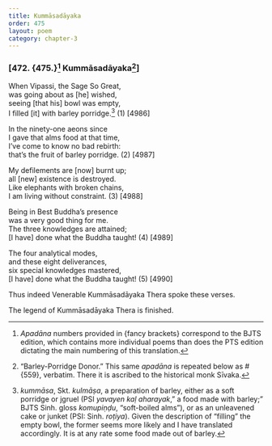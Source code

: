 ```yaml
---
title: Kummāsadāyaka
order: 475
layout: poem
category: chapter-3
---
```


### \[472. {475.}[^1] Kummāsadāyaka[^2]\]

When Vipassi, the Sage So Great,  
was going about as \[he\] wished,  
seeing \[that his\] bowl was empty,  
I filled \[it\] with barley porridge.[^3] (1) \[4986\]

In the ninety-one aeons since  
I gave that alms food at that time,  
I’ve come to know no bad rebirth:  
that’s the fruit of barley porridge. (2) \[4987\]

My defilements are \[now\] burnt up;  
all \[new\] existence is destroyed.  
Like elephants with broken chains,  
I am living without constraint. (3) \[4988\]

Being in Best Buddha’s presence  
was a very good thing for me.  
The three knowledges are attained;  
\[I have\] done what the Buddha taught! (4) \[4989\]

The four analytical modes,  
and these eight deliverances,  
six special knowledges mastered,  
\[I have\] done what the Buddha taught! (5) \[4990\]

Thus indeed Venerable Kummāsadāyaka Thera spoke these verses.

The legend of Kummāsadāyaka Thera is finished.

[^1]: *Apadāna* numbers provided in {fancy brackets} correspond to the BJTS edition, which contains more individual poems than does the PTS edition dictating the main numbering of this translation.

[^2]: “Barley-Porridge Donor.” This same *apadāna* is repeated below as \#{559}, verbatim. There it is ascribed to the historical monk Sīvaka.

[^3]: *kummāsa*, Skt. *kulmāṣa*, a preparation of barley, either as a soft porridge or jgruel (PSI *yavayen kaḷ aharayak*,” a food made with barley;” BJTS Sinh. gloss *komupiṇḍu*, “soft-boiled alms”), or as an unleavened cake or junket (PSI: Sinh. *roṭiya*). Given the description of “filling” the empty bowl, the former seems more likely and I have translated accordingly. It is at any rate some food made out of barley.
